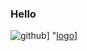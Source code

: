 ### Hello

![github](https://img.shields.io/badge/GitHub-000000?style=for-the-badge&logo=GitHub&logoColor=white)]
"[logo](https://cdn.discordapp.com/attachments/808024783022325802/864193064302411776/logo.gif)]
